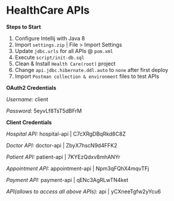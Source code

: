 # HealthCare APIs

**Steps to Start**
1. Configure Intellij with Java 8
2. Import `settings.zip` | File > Import Settings
3. Update `jdbc.urls` for all APIs @ `pom.xml`
4. Execute `script/init-db.sql`
5. Clean & Install `Health Care(root)` project
6. Change `api.jdbc.hibernate.ddl.auto` to `none` after first deploy
7. Import `Postman collection & environment` files to test APIs

**OAuth2 Credentials**

*Username:* client

*Password:* 5eyvLf8TsT5dBFrM

**Client Credentials**

*Hospital API:* hospital-api | C7cXRgDBqRkd8C8Z

*Doctor API:* doctor-api | ZbyX7hscN9d4FFK2

*Patient API:* patient-api | 7KYEzQdxv8mhANYr

*Appointment API:* appointment-api | Npm3qFQhX4mqvTFj

*Payment API:* payment-api | qENc3AgRLwTN4ket

*API(allows to access all above APIs):* api | yCXneeTgfw2yYcu6

